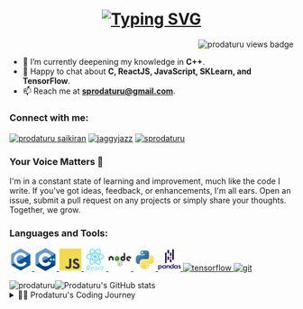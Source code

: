 
<h1 align="center"><a href="https://git.io/typing-svg"><img src="https://readme-typing-svg.demolab.com?font=Fira+Code&pause=1000&random=false&width=435&height=60&lines=Hi+%F0%9F%91%8B%2C+I'm+Saikiran+Prodaturu;Full-Stack+Developer;Proficient in C/CPP Python React" alt="Typing SVG" /></a></h1>

<p align="right"> <img src="https://komarev.com/ghpvc/?username=prodaturu&label=Profile%20views&color=0e75b6&style=flat&theme=dark" alt="prodaturu views badge" /> </p>

- 🌱 I’m currently deepening my knowledge in **C++**.
- 💬 Happy to chat about **C, ReactJS, JavaScript, SKLearn, and TensorFlow**.
- 📫 Reach me at **sprodaturu@gmail.com**.

<h3 align="left">Connect with me:</h3>
<p align="left">
<a href="https://linkedin.com/in/prodaturu saikiran" target="blank"><img align="center" src="https://raw.githubusercontent.com/rahuldkjain/github-profile-readme-generator/master/src/images/icons/Social/linked-in-alt.svg" alt="prodaturu saikiran" height="30" width="40" /></a>
<a href="https://instagram.com/jaggyjazz" target="blank"><img align="center" src="https://raw.githubusercontent.com/rahuldkjain/github-profile-readme-generator/master/src/images/icons/Social/instagram.svg" alt="jaggyjazz" height="30" width="40" /></a>
<a href="https://www.leetcode.com/sprodaturu" target="blank"><img align="center" src="https://raw.githubusercontent.com/rahuldkjain/github-profile-readme-generator/master/src/images/icons/Social/leet-code.svg" alt="sprodaturu" height="30" width="40" /></a>
</p>

<h3 align="left"> Your Voice Matters 📢 </h3>

I'm in a constant state of learning and improvement, much like the code I write. If you've got ideas, feedback, or enhancements, I'm all ears. Open an issue, submit a pull request on any projects or simply share your thoughts. Together, we grow.

<h3 align="left">Languages and Tools:</h3>
<p align="left">
  <a href="https://www.cprogramming.com/" target="_blank" rel="noreferrer"> <img src="https://raw.githubusercontent.com/devicons/devicon/master/icons/c/c-original.svg" alt="c" width="40" height="40"/> </a>
  <a href="https://www.w3schools.com/cpp/" target="_blank" rel="noreferrer"> <img src="https://raw.githubusercontent.com/devicons/devicon/master/icons/cplusplus/cplusplus-original.svg" alt="cplusplus" width="40" height="40"/> </a>
  <a href="https://www.javascript.com/" target="_blank" rel="noreferrer"> <img src="https://raw.githubusercontent.com/devicons/devicon/master/icons/javascript/javascript-original.svg" alt="javascript" width="40" height="40"/> </a>
  <a href="https://reactjs.org/" target="_blank" rel="noreferrer"> <img src="https://raw.githubusercontent.com/devicons/devicon/master/icons/react/react-original-wordmark.svg" alt="react" width="40" height="40"/> </a>
  <a href="https://nodejs.org" target="_blank" rel="noreferrer"> <img src="https://raw.githubusercontent.com/devicons/devicon/master/icons/nodejs/nodejs-original-wordmark.svg" alt="nodejs" width="40" height="40"/> </a>
  <a href="https://www.python.org" target="_blank" rel="noreferrer"> <img src="https://raw.githubusercontent.com/devicons/devicon/master/icons/python/python-original.svg" alt="python" width="40" height="40"/> </a>
  <a href="https://pandas.pydata.org/" target="_blank" rel="noreferrer"> <img src="https://raw.githubusercontent.com/devicons/devicon/master/icons/pandas/pandas-original-wordmark.svg" alt="pandas" width="40" height="40"/> </a>
  <a href="https://www.tensorflow.org" target="_blank" rel="noreferrer"> <img src="https://www.vectorlogo.zone/logos/tensorflow/tensorflow-icon.svg" alt="tensorflow" width="40" height="40"/> </a>
  <a href="https://git-scm.com/" target="_blank" rel="noreferrer"> <img src="https://www.vectorlogo.zone/logos/git-scm/git-scm-icon.svg" alt="git" width="40" height="40"/> </a>
</p>

<p><img align="left" src="https://github-readme-stats.vercel.app/api/top-langs?username=prodaturu&show_icons=true&locale=en&layout=compact&theme=radical" alt="prodaturu" /></p>

<img alt="Prodaturu's GitHub stats" src="https://github-readme-stats.vercel.app/api?username=Prodaturu&show_icons=true&theme=radical" />

<details>
  <summary> 👨‍💻 Prodaturu's Coding Journey</summary>
  <br>
  Have been making bugs since 2019.<br>18 months of experience working as a software developer.<br>Learning and teaching C/C++ to fellow peers at 42Heilbronn.
</details>
